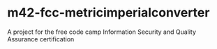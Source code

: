 # m42-fcc-metricimperialconverter
A project for the free code camp Information Security and Quality Assurance certification
